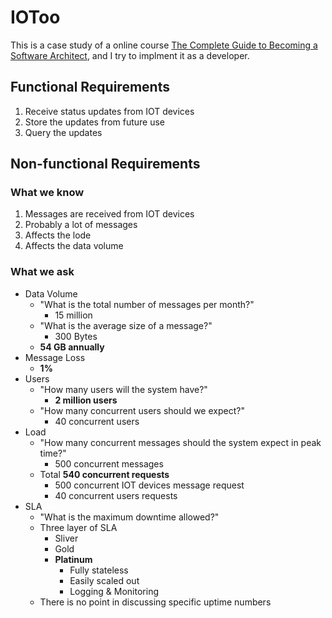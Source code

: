 # IOToo

This is a case study of a online course [The Complete Guide to Becoming a Software Architect](https://www.udemy.com/course/the-complete-guide-to-becoming-a-software-architect/), and I try to implment it as a developer.

## Functional Requirements
1. Receive status updates from IOT devices
2. Store the updates from future use
3. Query the updates

## Non-functional Requirements
### What we know
1. Messages are received from IOT devices
2. Probably a lot of messages
3. Affects the lode
4. Affects the data volume

### What we ask
- Data Volume
	- "What is the total number of messages per month?"
		- 15 million
	- "What is the average size of a message?"
		- 300 Bytes
	-  **54 GB annually**
- Message Loss
	- **1%**
- Users
	- "How many users will the system have?"
		- **2 million users**
	- "How many concurrent users should we expect?"
		- 40 concurrent users
- Load
	- "How many concurrent messages should the system expect in peak time?"
		- 500 concurrent messages
	- Total **540 concurrent requests**
		- 500 concurrent IOT devices message request
		- 40 concurrent users requests
- SLA
	- "What is the maximum downtime allowed?"
	- Three layer of SLA
		- Sliver
		- Gold
		- **Platinum**
			- Fully stateless
			- Easily scaled out
			- Logging & Monitoring
	- There is no point in discussing specific uptime numbers
